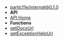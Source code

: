 - [partic11e/internal@0.1.0](../../ "partic11e/internal@0.1.0")
- **API**
- [API Home](../ "API - partic11e/internal@0.1.0")
- **Functions**
- [getDocsUrl](getdocsurl "getDocsUrl - API - partic11e/internal@0.1.0")
- [getExceptionHelpUrl](getexceptionhelpurl "getExceptionHelpUrl - API - partic11e/internal@0.1.0")
